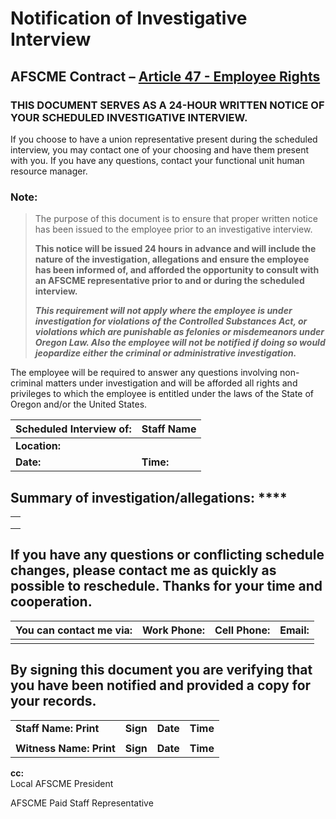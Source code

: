 # Notification of Investigative Interview

## AFSCME Contract – [**Article 47 - Employee Rights**](../afscme-2017-2019/afscme-article-41-50.md#article-47-employee-rights)

### THIS DOCUMENT SERVES AS A 24-HOUR WRITTEN NOTICE OF YOUR SCHEDULED INVESTIGATIVE INTERVIEW.

If you choose to have a union representative present during the scheduled interview, you may contact one of your choosing and have them present with you.  If you have any questions, contact your functional unit human resource manager.

### Note:

> The purpose of this document is to ensure that proper written notice has been issued to the employee prior to an investigative interview.  
>
> **This notice will be issued 24 hours in advance and will include the nature of the investigation, allegations and ensure the employee has been informed of, and afforded the opportunity to consult with an AFSCME representative prior to and or during the scheduled interview.** 
>
> _**This requirement will not apply where the employee is under investigation for violations of the Controlled Substances Act, or violations which are punishable as felonies or misdemeanors under Oregon Law. Also the employee will not be notified if doing so would jeopardize either the criminal or administrative investigation.**_

The employee will be required to answer any questions involving non-criminal matters under investigation and will be afforded all rights and privileges to which the employee is entitled under the laws of the State of Oregon and/or the United States.

| **Scheduled Interview of:** | Staff Name |
| :--- | :--- |
| **Location:**  |  |
| **Date:** | **Time:** |

## Summary of investigation/allegations:  ****

|  |
| :--- |
|  |
|  |
|  |

## If you have any questions or conflicting schedule changes, please contact me as quickly as possible to reschedule. Thanks for your time and cooperation.

| **You can contact me via:** | **Work Phone:** | **Cell Phone:** | **Email:** |
| :--- | :--- | :--- | :--- |
|  |  |  |  |

## By signing this document you are verifying that you have been notified and provided a copy for your records. 

|  |  |  |  |
| :--- | :--- | :--- | :--- |
| **Staff Name: Print** | **Sign** | **Date** | **Time** |
|  |  |  |  |
| **Witness Name: Print** | **Sign** | **Date** | **Time** |

**cc:**  
Local AFSCME President  
AFSCME Paid Staff Representative



